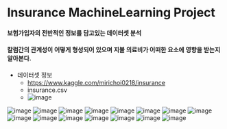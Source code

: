 # Insurance MachineLearning Project

#### 보험가입자의 전반적인 정보를 담고있는 데이터셋 분석
#### 칼럼간의 관계성이 어떻게 형성되어 있으며 지불 의료비가 어떠한 요소에 영향을 받는지 알아본다.

* 데이터셋 정보
  - https://www.kaggle.com/mirichoi0218/insurance
  - insurance.csv
  - ![image](https://user-images.githubusercontent.com/71453094/102965127-89f1bd00-4530-11eb-8e05-2939ef13b499.png)
 
 
 
![image](https://user-images.githubusercontent.com/71453094/102965834-0042ef00-4532-11eb-820f-2f6b874060ed.png)
![image](https://user-images.githubusercontent.com/71453094/102965849-089b2a00-4532-11eb-8ec4-79c05c66b0c8.png)
![image](https://user-images.githubusercontent.com/71453094/102965858-0cc74780-4532-11eb-94fe-76d2c6765f06.png)
![image](https://user-images.githubusercontent.com/71453094/102965875-16e94600-4532-11eb-81b5-77d2ba8b0e0c.png)
![image](https://user-images.githubusercontent.com/71453094/102965888-1ea8ea80-4532-11eb-9c60-3ecfd4d8bfe0.png)
![image](https://user-images.githubusercontent.com/71453094/102965905-26688f00-4532-11eb-8675-55f1d7034915.png)
![image](https://user-images.githubusercontent.com/71453094/102965920-2cf70680-4532-11eb-9187-56206b317749.png)
![image](https://user-images.githubusercontent.com/71453094/102965937-34b6ab00-4532-11eb-8a11-f694d14efdc3.png)
![image](https://user-images.githubusercontent.com/71453094/102965977-4435f400-4532-11eb-92a7-00acea4d8a45.png)
![image](https://user-images.githubusercontent.com/71453094/102965998-5021b600-4532-11eb-806b-416399d8fbe7.png)
![image](https://user-images.githubusercontent.com/71453094/102966007-59128780-4532-11eb-9538-5b3773cddd66.png)
![image](https://user-images.githubusercontent.com/71453094/102966020-616ac280-4532-11eb-96f4-eb2685765a01.png)
![image](https://user-images.githubusercontent.com/71453094/102966039-692a6700-4532-11eb-92d0-d53cbd9fe13c.png)
![image](https://user-images.githubusercontent.com/71453094/102966049-70ea0b80-4532-11eb-8fa3-d58b99905ea2.png)
![image](https://user-images.githubusercontent.com/71453094/102966063-79424680-4532-11eb-841f-0fa9eb821be2.png)





